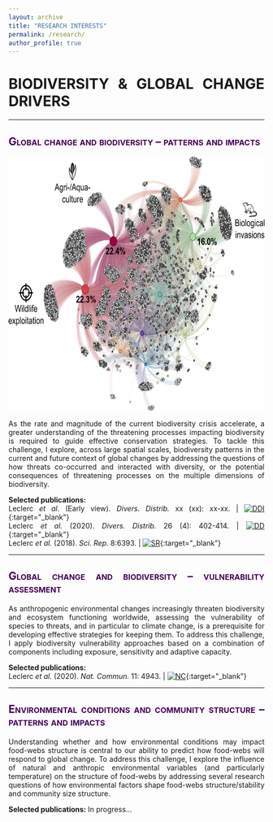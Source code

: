 ```yaml
---
layout: archive
title: "RESEARCH INTERESTS"
permalink: /research/
author_profile: true
---
```

<style> body {text-align: justify} </style> <!-- Justify text. -->

# **BIODIVERSITY & GLOBAL CHANGE DRIVERS**

------

## <span style="font-variant:small-caps;"><span style="color:#440154">**Global change and biodiversity – patterns and impacts**</span></span>

<img src="/images/gcbiodivpatternsimpacts_band.png"
    class="center"
    height="500">

As the rate and magnitude of the current biodiversity crisis accelerate, a greater understanding of the threatening processes impacting biodiversity is required to guide effective conservation strategies. To tackle this challenge, I explore, across large spatial scales, biodiversity patterns in the current and future context of global changes by addressing the questions of how threats co-occurred and interacted with diversity, or the potential consequences of threatening processes on the multiple dimensions of biodiversity.

**Selected publications:**  
Leclerc *et al.* (Early view). *Divers. Distrib.* xx (xx): xx-xx. $|$
[![DDI](https://img.shields.io/badge/DOI-10.1111/ddi.13441-21908C.svg)](https://onlinelibrary.wiley.com/doi/10.1111/ddi.13441){:target="_blank"}<br>
Leclerc *et al.* (2020). *Divers. Distrib.* 26 (4): 402-414. $|$ [![DD](https://img.shields.io/badge/DOI-10.1111/ddi.13024-21908C.svg)](https://doi.org/10.1111/ddi.13024){:target="_blank"}<br>
Leclerc *et al.* (2018). *Sci. Rep.* 8:6393. $|$ [![SR](https://img.shields.io/badge/DOI-10.1038/s41598--018--24733--0-21908C.svg)](https://doi.org/10.1038/s41598-018-24733-0){:target="_blank"}<br>

------

## <span style="font-variant:small-caps;"><span style="color:#440154">**Global change and biodiversity – vulnerability assessment**</span></span>

As anthropogenic environmental changes increasingly threaten biodiversity and ecosystem functioning worldwide, assessing the vulnerability of species to threats, and in particular to climate change, is a prerequisite for developing effective strategies for keeping them. To address this challenge, I apply biodiversity vulnerability approaches based on a combination of components including exposure, sensitivity and adaptive capacity.

**Selected publications:**  
Leclerc *et al.* (2020). *Nat. Commun.* 11: 4943. $|$ [![NC](https://img.shields.io/badge/DOI-10.1038/s41467--020--18740--x-21908C.svg)](https://doi.org/10.1038/s41467-020-18740-x){:target="_blank"}<br>

------

## <span style="font-variant:small-caps;"><span style="color:#440154">**Environmental conditions and community structure – patterns and impacts**</span></span>

Understanding whether and how environmental conditions may impact food-webs structure is central to our ability to predict how food-webs will respond to global change. To address this challenge, I explore the influence of natural and anthropic environmental variables (and particularly temperature) on the structure of food-webs by addressing several research questions of how environmental factors shape food-webs structure/stability and community size structure.

**Selected publications:**
In progress...
